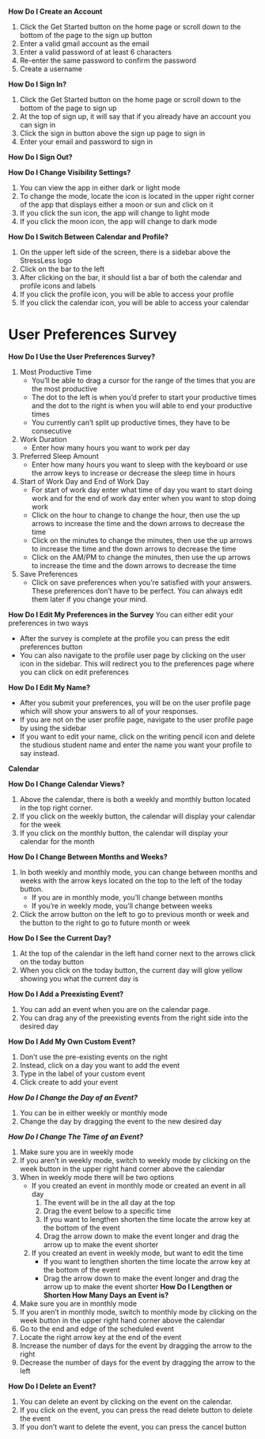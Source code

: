 **How Do I Create an Account**
1. Click the Get Started button on the home page or scroll down to the bottom of the page to the sign up button
2. Enter a valid gmail account as the email 
3. Enter a valid password of at least 6 characters 
4. Re-enter the same password to confirm the password 
5. Create a username

**How Do I Sign In?**
1. Click the Get Started button on the home page or scroll down to the bottom of the page to sign up
2. At the top of sign up, it will say that if you already have an account you can sign in 
3. Click the sign in button above the sign up page to sign in
4. Enter your email and password to sign in


**How Do I Sign Out?**


**How Do I Change Visibility Settings?**
1. You can view the app in either dark or light mode 
2. To change the mode, locate the icon is located in the upper right corner of the app that displays either a moon or sun and click on it
3. If you click the sun icon, the app will change to light mode 
4. If you click the moon icon, the app will change to dark mode

**How Do I Switch Between Calendar and Profile?**
1. On the upper left side of the screen, there is a sidebar above the StressLess logo
2. Click on the bar to the left 
3. After clicking on the bar, it should list a bar of both the calendar and profile icons and labels
4. If you click the profile icon, you will be able to access your profile
5. If you click the calendar icon, you will be able to access your calendar

# User Preferences Survey 

**How Do I Use the User Preferences Survey?** 

1. Most Productive Time
    -  You’ll be able to drag a cursor for the range of the times that you are the most productive 
    - The dot to the left is when you’d prefer to start your productive times and the dot to the right is when you will able to end your productive times
    - You currently can’t split up productive times, they have to be consecutive 
2. Work Duration 
    -  Enter how many hours you want to work per day 
3. Preferred Sleep Amount
    - Enter how many hours you want to sleep with the keyboard or use the arrow keys to increase or decrease the sleep time in hours 
4. Start of Work Day and End of Work Day
    - For start of work day enter what time of day you want to start doing work and for the end of work day enter when you want to stop doing work
    - Click on the hour to change to change the hour, then use the up arrows to increase the time and the down arrows to decrease the time
    - Click on the minutes to change the minutes, then use the up arrows to increase the time and the down arrows to decrease the time 
    - Click on the AM/PM to change the minutes, then use the up arrows to increase the time and the down arrows to decrease the time
5. Save Preferences 
    - Click on save preferences when you’re satisfied with your answers. These preferences don’t have to be perfect. You can always edit them later if you change your mind.

**How Do I Edit My Preferences in the Survey**
You can either edit your preferences in two ways

- After the survey is complete at the profile you can press the edit preferences button 
- You can also navigate to the profile user page by clicking on the user icon in the sidebar. This will redirect you to the preferences page where you can click on edit preferences

**How Do I Edit My Name?**
- After you submit your preferences, you will be on the user profile page which will show your    answers to all of your responses.
- If you are not on the user profile page, navigate to the user profile page by using the sidebar
- If you want to edit your name, click on the writing pencil icon and delete the studious student name and enter the name you want your profile to say instead.

**Calendar**

**How Do I Change Calendar Views?**
1. Above the calendar, there is both a weekly and monthly button located in the top right corner.
2. If you click on the weekly button, the calendar will display your calendar for the week
3. If you click on the monthly button, the calendar will display your calendar for the month

**How Do I Change Between Months and Weeks?**
1. In both weekly and monthly mode, you can change between months and weeks with the arrow keys located on the top to the left of the today button. 
    - If you are in monthly mode, you’ll change between months
    - If you’re in weekly mode, you’ll change between weeks
2. Click the arrow button on the left to go to previous month or week and the button to the right to go to future month or week

**How Do I See the Current Day?**
1. At the top of the calendar in the left hand corner next to the arrows click on the today button
2. When you click on the today button, the current day will glow yellow showing you what the current day is

**How Do I Add a Preexisting Event?**
1. You can add an event when you are on the calendar page. 
2. You can drag any of the preexisting events from the right side into the desired day

**How Do I Add My Own Custom Event?**
1. Don’t use the pre-existing events on the right
2. Instead, click on a day you want to add the event
3. Type in the label of your custom event
4. Click create to add your event

***How Do I Change the Day of an Event?***
1. You can be in either weekly or monthly mode 
2. Change the day by dragging the event to the new desired day

***How Do I Change The Time of an Event?***
1. Make sure you are in weekly mode 
2. If you aren’t in weekly mode, switch to weekly mode by clicking on the week button in the upper right hand corner above the calendar 
3. When in weekly mode there will be two options 
    - If you created an event in monthly mode or created an event in all day
        1. The event will be in the all day at the top 
        2. Drag the event below to a specific time 
        3. If you want to lengthen shorten the time locate the arrow key at the bottom of the event
        4. Drag the arrow down to make the event longer and drag the arrow up to make the event shorter
    2. If you created an event in weekly mode, but want to edit the time
        - If you want to lengthen shorten the time locate the arrow key at the bottom of the event
        - Drag the arrow down to make the event longer and drag the arrow up to make the event shorter
**How Do I Lengthen or Shorten How Many Days an Event is?**
1. Make sure you are in monthly mode
2. If you aren’t in monthly mode, switch to monthly mode by clicking on the week button in the upper right hand corner above the calendar 
3. Go to the end and edge of the scheduled event 
4. Locate the right arrow key at the end of the event 
5. Increase the number of days for the event by dragging the arrow to the right 
6. Decrease the number of days for the event by dragging the arrow to the left

**How Do I Delete an Event?**
1. You can delete an event by clicking on the event on the calendar. 
2. If you click on the event, you can press the read delete button to delete the event
3. If you don’t want to delete the event, you can press the cancel button
